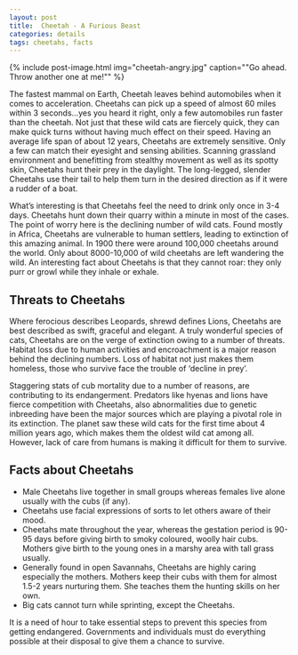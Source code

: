 ```yaml
---
layout: post
title:  Cheetah - A Furious Beast
categories: details
tags: cheetahs, facts
---
```



{% include post-image.html img="cheetah-angry.jpg" caption="\"Go ahead. Throw another one at me!\"" %}

The fastest mammal on Earth, Cheetah leaves behind automobiles when it comes to acceleration. Cheetahs can pick up a speed of almost 60 miles within 3 seconds…yes you heard it right, only a few automobiles run faster than the cheetah. Not just that these wild cats are fiercely quick, they can make quick turns without having much effect on their speed. Having an average life span of about 12 years, Cheetahs are extremely sensitive. Only a few can match their eyesight and sensing abilities. Scanning grassland environment and benefitting from stealthy movement as well as its spotty skin, Cheetahs hunt their prey in the daylight. The long-legged, slender Cheetahs use their tail to help them turn in the desired direction as if it were a rudder of a boat.

What’s interesting is that Cheetahs feel the need to drink only once in 3-4 days. Cheetahs hunt down their quarry within a minute in most of the cases. The point of worry here is the declining number of wild cats. Found mostly in Africa, Cheetahs are vulnerable to human settlers, leading to extinction of this amazing animal. In 1900 there were around 100,000 cheetahs around the world. Only about 8000-10,000 of wild cheetahs are left wandering the wild. An interesting fact about Cheetahs is that they cannot roar: they only purr or growl while they inhale or exhale. 

<h2>Threats to Cheetahs</h2>

Where ferocious describes Leopards, shrewd defines Lions, Cheetahs are best described as swift, graceful and elegant. A truly wonderful species of cats, Cheetahs are on the verge of extinction owing to a number of threats. Habitat loss due to human activities and encroachment is a major reason behind the declining numbers. Loss of habitat not just makes them homeless, those who survive face the trouble of ‘decline in prey’. 

Staggering stats of cub mortality due to a number of reasons, are contributing to its endangerment. Predators like hyenas and lions have fierce competition with Cheetahs, also abnormalities due to genetic inbreeding have been the major sources which are playing a pivotal role in its extinction. The planet saw these wild cats for the first time about 4 million years ago, which makes them the oldest wild cat among all. However, lack of care from humans is making it difficult for them to survive.

<h2>Facts about Cheetahs</h2>
<ul>

<li>Male Cheetahs live together in small groups whereas females live alone usually with the cubs (if any). </li>

<li>Cheetahs use facial expressions of sorts to let others aware of their mood.</li>

<li>Cheetahs mate throughout the year, whereas the gestation period is 90-95 days before giving birth to smoky coloured, woolly hair cubs. Mothers give birth to the young ones in a marshy area with tall grass usually.</li>

<li>Generally found in open Savannahs, Cheetahs are highly caring especially the mothers. Mothers keep their cubs with them for almost 1.5-2 years nurturing them. She teaches them the hunting skills on her own.</li>

<li>Big cats cannot turn while sprinting, except the Cheetahs.</li>

</ul>


It is a need of hour to take essential steps to prevent this species from getting endangered. Governments and individuals must do everything possible at their disposal to give them a chance to survive. 



